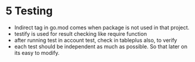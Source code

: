 # 5 Testing

- Indirect tag in go.mod comes when package is not used in that project.
- testify is used for result checking like require function
- after running test in account test, check in tableplus also, to verify
- each test should be independent as much as possible. So that later on its easy to modify.

